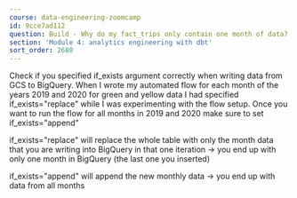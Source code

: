 ```yaml
---
course: data-engineering-zoomcamp
id: 9cce7ad112
question: Build - Why do my fact_trips only contain one month of data?
section: 'Module 4: analytics engineering with dbt'
sort_order: 2680
---
```


Check if you specified if_exists argument correctly when writing data from GCS to BigQuery. When I wrote my automated flow for each month of the years 2019 and 2020 for green and yellow data I had specified if_exists="replace" while I was experimenting with the flow setup. Once you want to run the flow for all months in 2019 and 2020 make sure to set if_exists="append"

if_exists="replace" will replace the whole table with only the month data that you are writing into BigQuery in that one iteration -> you end up with only one month in BigQuery (the last one you inserted)

if_exists="append" will append the new monthly data -> you end up with data from all months

